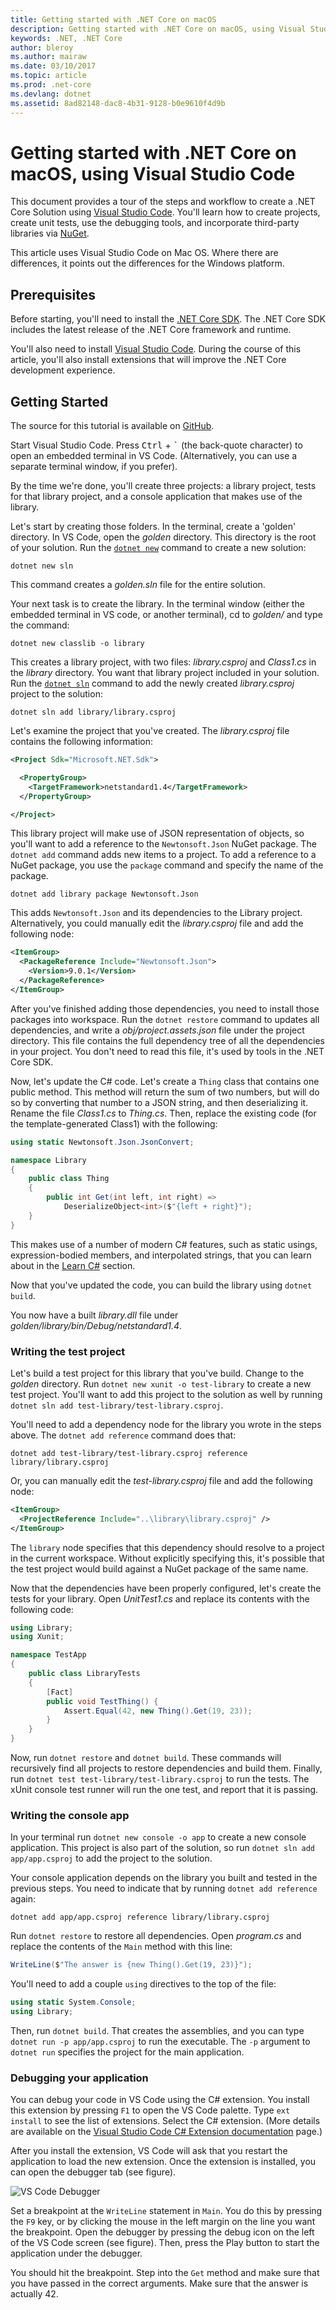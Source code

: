 ```yaml
---
title: Getting started with .NET Core on macOS
description: Getting started with .NET Core on macOS, using Visual Studio Code
keywords: .NET, .NET Core
author: bleroy
ms.author: mairaw
ms.date: 03/10/2017
ms.topic: article
ms.prod: .net-core
ms.devlang: dotnet
ms.assetid: 8ad82148-dac8-4b31-9128-b0e9610f4d9b
---
```


# Getting started with .NET Core on macOS, using Visual Studio Code

This document provides a tour of the steps and workflow to create a .NET
Core Solution using [Visual Studio Code](http://code.visualstudio.com).
You'll learn how to create projects, create unit tests, use the debugging
tools, and incorporate third-party libraries via [NuGet](http://nuget.org).

This article uses Visual Studio Code on Mac OS. Where there are differences,
it points out the differences for the Windows platform.

## Prerequisites

Before starting, you'll need to install the [.NET Core SDK](https://www.microsoft.com/net/core). The .NET Core SDK includes the latest release
of the .NET Core framework and runtime.

You'll also need to install [Visual Studio Code](http://code.visualstudio.com).
During the course of this article, you'll also install extensions
that will improve the .NET Core development experience.

## Getting Started

The source for this tutorial is available on
[GitHub](https://github.com/dotnet/docs/tree/master/samples/core/getting-started/golden).

Start Visual Studio Code. Press <kbd>Ctrl</kbd> + <kbd>\`</kbd> (the back-quote character) to open
an embedded terminal in VS Code. (Alternatively, you can use a separate
terminal window, if you prefer).

By the time we're done, you'll create three projects: a library project,
tests for that library project, and a console application that makes
use of the library. 

Let's start by creating those folders. In the terminal, create a 'golden'
directory. In VS Code, open the *golden* directory. This directory is the root of your solution. Run the [`dotnet new`](../tools/dotnet-new.md) command to create a new solution:

```
dotnet new sln
```

This command creates a *golden.sln* file for the entire solution.

Your next task is to create the library. In the terminal window
(either the embedded terminal in VS code, or another terminal),
cd to *golden/* and type the command:

```
dotnet new classlib -o library
```

This creates a library project, with two files: *library.csproj* and
*Class1.cs* in the *library* directory. You want that library project
included in your solution. Run the [`dotnet sln`](../tools/dotnet-sln.md) command to add the newly
created *library.csproj* project to the solution:

```
dotnet sln add library/library.csproj
```

Let's examine the project that you've created. The *library.csproj* file 
contains the following information:

```xml
<Project Sdk="Microsoft.NET.Sdk">

  <PropertyGroup>
    <TargetFramework>netstandard1.4</TargetFramework>
  </PropertyGroup>

</Project>
```

This library project will make use of JSON representation of objects, so you'll want to
add a reference to the `Newtonsoft.Json` NuGet package. The `dotnet add` command
adds new items to a project. To add a reference to a NuGet package, you use the 
`package` command and specify the name of the package. 

```
dotnet add library package Newtonsoft.Json
```

This adds `Newtonsoft.Json` and its dependencies to the Library
project. Alternatively, you could manually edit the *library.csproj*
file and add the following node:

```xml
<ItemGroup>
  <PackageReference Include="Newtonsoft.Json">
    <Version>9.0.1</Version>
  </PackageReference>
</ItemGroup>
```

After you've finished adding those dependencies, you need to install those
packages into workspace. Run the `dotnet restore` command to updates all dependencies,
and write a *obj/project.assets.json* file under the project directory. This
file contains the full dependency tree of all the dependencies in your
project. You don't need to read this file, it's used by tools in the .NET
Core SDK.

Now, let's update the C# code. Let's create a `Thing` class that contains
one public method. This method will return the sum of two numbers,
but will do so by converting that number to a JSON string, and then
deserializing it. Rename the file *Class1.cs* to *Thing.cs*. Then, replace
the existing code (for the template-generated Class1) with the following:

```csharp
using static Newtonsoft.Json.JsonConvert;

namespace Library
{
    public class Thing
    {
        public int Get(int left, int right) =>
            DeserializeObject<int>($"{left + right}");
    }
}
```

This makes use of a number of modern C# features, such as 
static usings, expression-bodied members, and interpolated strings,
that you can learn
about in the [Learn C#](../../csharp/index.md) section.

Now that you've updated the code, you can build the library using
`dotnet build`.

You now have a built *library.dll* file under *golden/library/bin/Debug/netstandard1.4*.

### Writing the test project

Let's build a test project for this library that you've build. Change to the *golden*
directory. Run `dotnet new xunit -o test-library` to create a new test project. 
You'll want to add this project to the solution as well by running
`dotnet sln add test-library/test-library.csproj`.

You'll need to add a dependency node for the library you wrote in the steps
above. The `dotnet add reference` command does that:

```
dotnet add test-library/test-library.csproj reference library/library.csproj
```

Or, you can manually edit the *test-library.csproj* file and add the
following node:

```xml
<ItemGroup>
  <ProjectReference Include="..\library\library.csproj" />
</ItemGroup>
```

The `library` node specifies that this dependency should resolve to a project
in the current workspace. Without explicitly specifying this, it's possible
that the test project would build against a NuGet package of the same name.

Now that the dependencies have been properly configured, let's create
the tests for your library. Open *UnitTest1.cs* and
replace its contents with the following code:

```csharp
using Library;
using Xunit;

namespace TestApp
{
    public class LibraryTests
    {
        [Fact]
        public void TestThing() {
            Assert.Equal(42, new Thing().Get(19, 23));
        }
    }
}
```

Now, run `dotnet restore` and `dotnet build`. These commands will
recursively find all projects to restore dependencies and build them.
Finally, run `dotnet test test-library/test-library.csproj` to
run the tests.
The xUnit console test runner will run the one test, and report
that it is passing. 

### Writing the console app

In your terminal run `dotnet new console -o app`
to create a new console application. This project is also
part of the solution, so run `dotnet sln add app/app.csproj`
to add the project to the solution.

Your console application depends on the library you built and tested
in the previous steps. You need to indicate that by running `dotnet add reference`
again:

```
dotnet add app/app.csproj reference library/library.csproj
```

Run `dotnet restore` to restore all dependencies. Open *program.cs*
and replace the contents of the `Main` method with this line:

```csharp
WriteLine($"The answer is {new Thing().Get(19, 23)}");
```

You'll need to add a couple `using` directives to the top of the file:

```csharp
using static System.Console;
using Library;
```

Then, run `dotnet build`. That creates the assemblies, and you
can type `dotnet run -p app/app.csproj` to run the executable.
The `-p` argument to `dotnet run` specifies the project for the
main application.

### Debugging your application

You can debug your code in VS Code using the C# extension.
You install this extension by pressing `F1` to open the VS Code
palette. Type `ext install` to see the list of extensions. Select the C#
extension. (More details are available on the [Visual Studio
Code C# Extension documentation](https://github.com/OmniSharp/omnisharp-vscode/blob/master/debugger.md)
page.)

After you install the extension, VS Code will ask that you restart the application
to load the new extension. Once the extension is installed, you can open the
debugger tab (see figure).

![VS Code Debugger](./media/using-on-macos/vscodedebugger.png)

Set a breakpoint at the `WriteLine` statement in `Main`. You do this
by pressing the `F9` key, or by clicking the mouse in the left margin
on the line you want the breakpoint. 
Open the debugger by pressing the debug
icon on the left of the VS Code screen (see figure). Then,
press the Play button to start the application under the debugger.

You should hit the breakpoint. Step into the `Get` method and make sure that you
have passed in the correct arguments. Make sure that the answer is actually 42.
